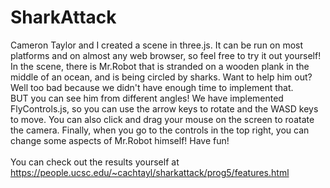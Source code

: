 # SharkAttack
Cameron Taylor and I created a scene in three.js. It can be run on most platforms
and on almost any web browser, so feel free to try it out yourself! In the scene,
there is Mr.Robot that is stranded on a wooden plank in the middle of an ocean, and
is being circled by sharks. Want to help him out? Well too bad because we didn't
have enough time to implement that.<br>
BUT you can see him from different angles! We have implemented FlyControls.js,
so you can use the arrow keys to rotate and the WASD keys to move. You can also
click and drag your mouse on the screen to roatate the camera. Finally, when you
go to the controls in the top right, you can change some aspects of Mr.Robot himself!
Have fun!<br>
<br>You can check out the results yourself at https://people.ucsc.edu/~cachtayl/sharkattack/prog5/features.html
